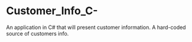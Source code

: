 # Customer_Info_C-
An application in C#  that will present customer information.
A hard-coded source of customers info.
